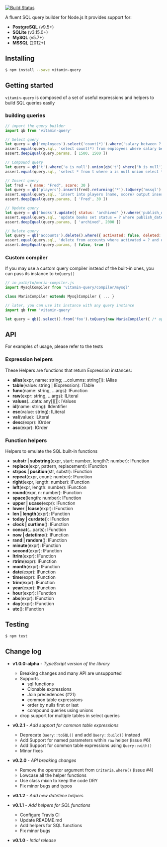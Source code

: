 [![Build Status](https://travis-ci.org/vitaminjs/query-builder.svg?branch=master)](https://travis-ci.org/vitaminjs/query-builder)

A fluent SQL query builder for Node.js
It provides support for:
- **PostgreSQL** (v9.5+)
- **SQLite** (v3.15.0+)
- **MySQL** (v5.7+)
- **MSSQL** (2012+)

## Installing

```bash
$ npm install --save vitamin-query
```

## Getting started

`vitamin-query` is composed of a set of useful expressions and helpers to build SQL queries easily

### building queries

```js
// import the query builder
import qb from 'vitamin-query'

// Select query
let query = qb('employees').select('count(*)').where('salary between ? and (?1 * 2)', 1500).toQuery('pg')
assert.equal(query.sql, 'select count(*) from employees where salary between $1 and ($2 * 2)')
assert.deepEqual(query.params, [ 1500, 1500 ])

// Compound query
let query = qb('t').where('a is null').union(qb('t').where('b is null')).toQuery('pg')
assert.equal(query.sql, 'select * from t where a is null union select * from t where b is null')

// Insert query
let fred = { name: "Fred", score: 30 }
let query = qb('players').insert(fred).returning('*').toQuery('mssql')
assert.equal(query.sql, 'insert into players (name, score) output inserted.* values (?, ?)')
assert.deepEqual(query.params, [ 'Fred', 30 ])

// Update query
let query = qb('books').update({ status: 'archived' }).where('publish_date <= ?', 2000).toQuery('mysql')
assert.equal(query.sql, 'update books set status = ? where publish_date <= ?')
assert.deepEqual(query.params, [ 'archived', 2000 ])

// Delete query
let query = qb('accounts').delete().where({ activated: false, deleted: true }).toQuery('sqlite')
assert.equal(query.sql, 'delete from accounts where activated = ? and deleted = ?')
assert.deepEqual(query.params, [ false, true ])
```

### Custom compiler

If you may use a custom query compiler instead of the built-in ones, you can pass its instance to `toQuery()`

```js
// in path/to/maria-compiler.js
import MysqlCompiler from 'vitamin-query/compiler/mysql'

class MariaCompiler extends MysqlCompiler { ... }

// later, you can use its instance with any query instance
import qb from 'vitamin-query'

let query = qb().select().from('foo').toQuery(new MariaCompiler({ /* options */ }))
```

## API

For examples of usage, please refer to the tests

### Expression helpers

These Helpers are functions that return Expression instances:

- **alias**(expr, name: string; ...columns: string[]): IAlias
- **table**(value: string | IExpression): ITable
- **func**(name: string, ...args): IFunction
- **raw**(expr: string, ...args): ILiteral
- **values**(...data: any[][]): IValues
- **id**(name: string): IIdentifier
- **esc**(value: string): ILiteral
- **val**(value): ILiteral
- **desc**(expr): IOrder
- **asc**(expr): IOrder

### Function helpers

Helpers to emulate the SQL built-in functions

- **substr | substring**(expr, start: number, length?: number): IFunction
- **replace**(expr, pattern, replacement): IFunction
- **strpos | position**(str, substr): IFunction
- **repeat**(expr, count: number): IFunction
- **right**(expr, length: number): IFunction
- **left**(expr, length: number): IFunction
- **round**(expr, n: number): IFunction
- **space**(length: number): IFunction
- **upper | ucase**(expr): IFunction
- **lower | lcase**(expr): IFunction
- **len | length**(expr): IFunction
- **today | curdate**(): IFunction
- **clock | curtime**(): IFunction
- **concat**(...parts): IFunction
- **now | datetime**(): IFunction
- **rand | random**(): IFunction
- **minute**(expr): IFunction
- **second**(expr): IFunction
- **ltrim**(expr): IFunction
- **rtrim**(expr): IFunction
- **month**(expr): IFunction
- **date**(expr): IFunction
- **time**(expr): IFunction
- **trim**(expr): IFunction
- **year**(expr): IFunction
- **hour**(expr): IFunction
- **abs**(expr): IFunction
- **day**(expr): IFunction
- **utc**(): IFunction

## Testing

```bash
$ npm test
```

## Change log

- **v1.0.0-alpha** - _TypeScript version of the library_
  - Breaking changes and many API are unsupported
  - Supports
    - sql functions
    - Clonable expressions
    - Join precedences (#21)
    - common table expressions
    - order by nulls first or last
    - compound queries using unions
  - drop support for multiple tables in select queries

- **v0.2.1** - _Add support for common table expressions_
  - Deprecate `Query::toSQL()` and add `Query::build()` instead
  - Add Support for named parameters within `raw` helper (issue #6)
  - Add Support for common table expressions using `Query::with()`
  - Minor fixes

- **v0.2.0** - _API breaking changes_
  - Remove the operator argument from `Criteria.where()` (issue #4)
  - Lowcase all the helper functions
  - Use class mixin to keep the code DRY
  - Fix minor bugs and typos

- **v0.1.2** - _Add new datetime helpers_

- **v0.1.1** - _Add helpers for SQL functions_
  - Configure Travis CI
  - Update README.md
  - Add helpers for SQL functions
  - Fix minor bugs
  
- **v0.1.0** - _Intial release_
